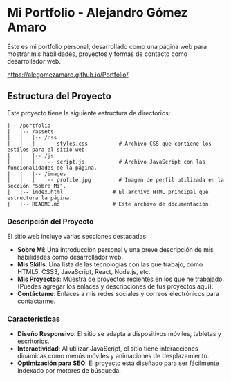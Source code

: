 # Mi Portfolio - Alejandro Gómez Amaro

Este es mi portfolio personal, desarrollado como una página web para mostrar mis habilidades, proyectos y formas de contacto como desarrollador web.

https://alegomezamaro.github.io/Portfolio/

## Estructura del Proyecto

Este proyecto tiene la siguiente estructura de directorios:

```
|-- /portfolio
|   |-- /assets
|   |   |-- /css
|   |   |   |-- styles.css          # Archivo CSS que contiene los estilos para el sitio web.
|   |   |-- /js
|   |   |   |-- script.js           # Archivo JavaScript con las funcionalidades de la página.
|   |   |-- /images
|   |   |   |-- profile.jpg         # Imagen de perfil utilizada en la sección "Sobre Mí".
|   |-- index.html                # El archivo HTML principal que estructura la página.
|   |-- README.md                 # Este archivo de documentación.
```

### Descripción del Proyecto

El sitio web incluye varias secciones destacadas:

- **Sobre Mí**: Una introducción personal y una breve descripción de mis habilidades como desarrollador web.
- **Mis Skills**: Una lista de las tecnologías con las que trabajo, como HTML5, CSS3, JavaScript, React, Node.js, etc.
- **Mis Proyectos**: Muestra de proyectos recientes en los que he trabajado. (Puedes agregar los enlaces y descripciones de tus proyectos aquí).
- **Contáctame**: Enlaces a mis redes sociales y correos electrónicos para contactarme.

### Características

- **Diseño Responsivo**: El sitio se adapta a dispositivos móviles, tabletas y escritorios.
- **Interactividad**: Al utilizar JavaScript, el sitio tiene interacciones dinámicas como menús móviles y animaciones de desplazamiento.
- **Optimización para SEO**: El proyecto está diseñado para ser fácilmente indexado por motores de búsqueda.
